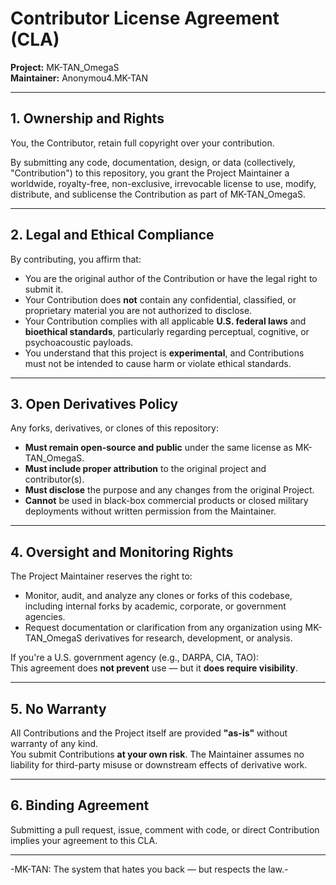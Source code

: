 # Contributor License Agreement (CLA)
**Project:** MK-TAN_OmegaS  
**Maintainer:** Anonymou4.MK-TAN

---

## 1. Ownership and Rights

You, the Contributor, retain full copyright over your contribution.

By submitting any code, documentation, design, or data (collectively, "Contribution") to this repository, you grant the Project Maintainer a worldwide, royalty-free, non-exclusive, irrevocable license to use, modify, distribute, and sublicense the Contribution as part of MK-TAN_OmegaS.

---

## 2. Legal and Ethical Compliance

By contributing, you affirm that:

- You are the original author of the Contribution or have the legal right to submit it.
- Your Contribution does **not** contain any confidential, classified, or proprietary material you are not authorized to disclose.
- Your Contribution complies with all applicable **U.S. federal laws** and **bioethical standards**, particularly regarding perceptual, cognitive, or psychoacoustic payloads.
- You understand that this project is **experimental**, and Contributions must not be intended to cause harm or violate ethical standards.

---

## 3. Open Derivatives Policy

Any forks, derivatives, or clones of this repository:

- **Must remain open-source and public** under the same license as MK-TAN_OmegaS.
- **Must include proper attribution** to the original project and contributor(s).
- **Must disclose** the purpose and any changes from the original Project.
- **Cannot** be used in black-box commercial products or closed military deployments without written permission from the Maintainer.

---

## 4. Oversight and Monitoring Rights

The Project Maintainer reserves the right to:

- Monitor, audit, and analyze any clones or forks of this codebase, including internal forks by academic, corporate, or government agencies.
- Request documentation or clarification from any organization using MK-TAN_OmegaS derivatives for research, development, or analysis.

If you're a U.S. government agency (e.g., DARPA, CIA, TAO):  
This agreement does **not prevent** use — but it **does require visibility**.

---

## 5. No Warranty

All Contributions and the Project itself are provided **"as-is"** without warranty of any kind.  
You submit Contributions **at your own risk**. The Maintainer assumes no liability for third-party misuse or downstream effects of derivative work.

---

## 6. Binding Agreement

Submitting a pull request, issue, comment with code, or direct Contribution implies your agreement to this CLA.

---

-MK-TAN: The system that hates you back — but respects the law.-
